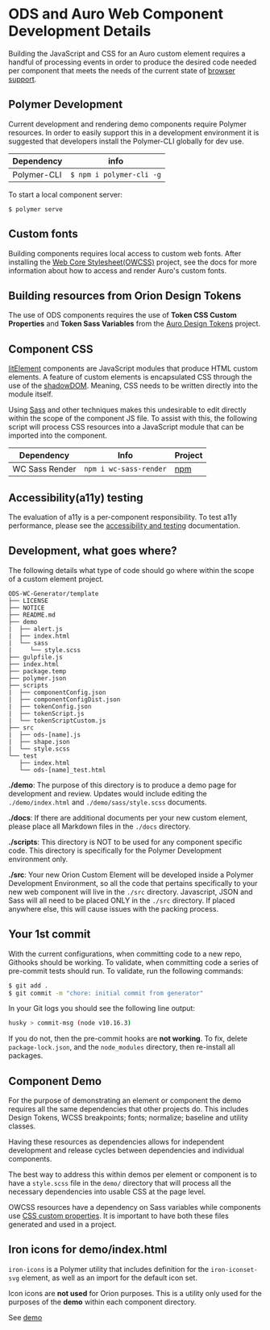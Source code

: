 # ODS and Auro Web Component Development Details

Building the JavaScript and CSS for an Auro custom element requires a handful of processing events in order to produce the desired code needed per component that meets the needs of the current state of [browser support](https://github.com/AlaskaAirlines/OrionStatelessComponents__docs/blob/master/src/BROWSER_SUPPORT.md).

## Polymer Development

Current development and rendering demo components require Polymer resources. In order to easily support this in a development environment it is suggested that developers install the Polymer-CLI globally for dev use.

| Dependency | info |
|----|----|
| Polymer-CLI | `$ npm i polymer-cli -g`

To start a local component server:

```
$ polymer serve
```

## Custom fonts

Building components requires local access to custom web fonts. After installing the [Web Core Stylesheet(OWCSS)](https://github.com/AlaskaAirlines/OrionWebCoreStyleSheets) project, see the docs for more information about how to access and render Auro's custom fonts.

## Building resources from Orion Design Tokens

The use of ODS components requires the use of **Token CSS Custom Properties** and **Token Sass Variables** from the [Auro Design Tokens](https://www.npmjs.com/package/@alaskaairux/orion-design-tokens) project.

## Component CSS

[litElement](https://lit-element.polymer-project.org/) components are JavaScript modules that produce HTML custom elements. A feature of custom elements is encapsulated CSS through the use of the [shadowDOM](https://developers.google.com/web/fundamentals/web-components/shadowdom). Meaning, CSS needs to be written directly into the module itself.

Using [Sass](https://sass-lang.com/) and other techniques makes this undesirable to edit directly within the scope of the component JS file. To assist with this, the following script will process CSS resources into a JavaScript module that can be imported into the component.

| Dependency | Info | Project |
|---|---|---|
| WC Sass Render | `npm i wc-sass-render` | [npm](https://www.npmjs.com/package/wc-sass-render) |

## Accessibility(a11y) testing

The evaluation of a11y is a per-component responsibility. To test a11y performance, please see the [accessibility and testing](https://github.com/AlaskaAirlines/OrionStatelessComponents__docs/blob/master/src/A11Y.md) documentation.

## Development, what goes where?

The following details what type of code should go where within the scope of a custom element project.

```
ODS-WC-Generator/template
├── LICENSE
├── NOTICE
├── README.md
├── demo
|  ├── alert.js
|  ├── index.html
|  └── sass
|     └── style.scss
├── gulpfile.js
├── index.html
├── package.temp
├── polymer.json
├── scripts
|  ├── componentConfig.json
|  ├── componentConfigDist.json
|  ├── tokenConfig.json
|  ├── tokenScript.js
|  └── tokenScriptCustom.js
├── src
|  ├── ods-[name].js
|  ├── shape.json
|  └── style.scss
└── test
   ├── index.html
   └── ods-[name]_test.html
```

**./demo**: The purpose of this directory is to produce a demo page for development and review. Updates would include editing the `./demo/index.html` and `./demo/sass/style.scss` documents.

**./docs**: If there are additional documents per your new custom element, please place all Markdown files in the `./docs` directory.

**./scripts**: This directory is NOT to be used for any component specific code. This directory is specifically for the Polymer Development environment only.

**./src**: Your new Orion Custom Element will be developed inside a Polymer Development Environment, so all the code that pertains specifically to your new web component will live in the `./src` directory. Javascript, JSON and Sass will all need to be placed ONLY in the `./src` directory. If placed anywhere else, this will cause issues with the packing process.

## Your 1st commit

With the current configurations, when committing code to a new repo, Githooks should be working. To validate, when committing code a series of pre-commit tests should run. To validate, run the following commands:

```bash
$ git add .
$ git commit -m "chore: initial commit from generator"
```

In your Git logs you should see the following line output:

```bash
husky > commit-msg (node v10.16.3)
```

If you do not, then the pre-commit hooks are **not working**. To fix, delete `package-lock.json`, and the `node_modules` directory, then re-install all packages.


## Component Demo

For the purpose of demonstrating an element or component the demo requires all the same dependencies that other projects do. This includes Design Tokens, WCSS breakpoints; fonts; normalize; baseline and utility classes.

Having these resources as dependencies allows for independent development and release cycles between dependencies and individual components.

The best way to address this within demos per element or component is to have a `style.scss` file in the `demo/` directory that will process all the necessary dependencies into usable CSS at the page level.

OWCSS resources have a dependency on Sass variables while components use [CSS custom properties](https://developer.mozilla.org/en-US/docs/Web/CSS/Using_CSS_custom_properties). It is important to have both these files generated and used in a project.


## Iron icons for demo/index.html

`iron-icons` is a Polymer utility that includes definition for the `iron-iconset-svg` element, as well as an import for the default icon set.

Icon icons are **not used** for Orion purposes. This is a utility only used for the purposes of the **demo** within each component directory.

See [demo](https://www.webcomponents.org/element/@polymer/iron-icons/demo/demo/index.html)
